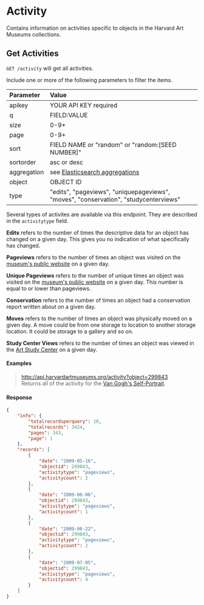 # Activity

Contains information on activities specific to objects in the Harvard Art Museums collections.

## Get Activities

`GET /activity` will get all activities.

Include one or more of the following parameters to filter the items.

| Parameter | Value |
| :--------- | :----- |
| apikey | YOUR API KEY required |
| q | FIELD:VALUE |
| size | 0-9+ |
| page | 0-9+ |
| sort | FIELD NAME or "random" or "random:[SEED NUMBER]" |
| sortorder | asc or desc |
| aggregation |  see [Elasticsearch aggregations](http://www.elastic.co/guide/en/elasticsearch/reference/1.4/search-aggregations.html#_structuring_aggregations) |
| object | OBJECT ID |
| type | "edits", "pageviews", "uniquepageviews", "moves", "conservation", "studycenterviews" |

Several types of activites are available via this endpoint. They are described in the `activitytype` field. 

**Edits** refers to the number of times the descriptive data for an object has changed on a given day. This gives you no indication of what specifically has changed. 

**Pageviews** refers to the number of times an object was visited on the [museum's public website](http://www.harvardartmuseums.org) on a given day.

**Unique Pageviews** refers to the number of unique times an object was visited on the [museum's public website](http://www.harvardartmuseums.org) on a given day. This number is equal to or lower than pageviews.

**Conservation** refers to the number of times an object had a conservation report written about on a given day.

**Moves** refers to the number of times an object was physically moved on a given day. A move could be from one storage to location to another storage location. It could be storage to a gallery and so on.

**Study Center Views** refers to the number of times an object was viewed in the [Art Study Center](http://www.harvardartmuseums.org/teaching-and-research/art-study-center) on a given day.

#### Examples

> http://api.harvardartmuseums.org/activity?object=299843  
> Returns all of the activity for the [Van Gogh's Self-Portrait](www.harvardartmuseums.org/collections/object/299843).  

#### Response

```json
{
    "info": {
        "totalrecordsperquery": 10,
        "totalrecords": 3424,
        "pages": 343,
        "page": 1
    },
    "records": [
        {
            "date": "2009-05-16",
            "objectid": 299843,
            "activitytype": "pageviews",
            "activitycount": 2
        },
        {
            "date": "2009-06-06",
            "objectid": 299843,
            "activitytype": "pageviews",
            "activitycount": 1
        },
        {
            "date": "2009-06-22",
            "objectid": 299843,
            "activitytype": "pageviews",
            "activitycount": 2
        },
        {
            "date": "2009-07-05",
            "objectid": 299843,
            "activitytype": "pageviews",
            "activitycount": 4
        }
    ]
}
```